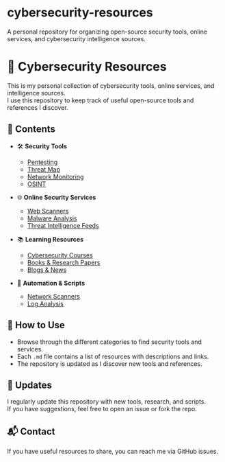 # cybersecurity-resources
A personal repository for organizing open-source security tools, online services, and cybersecurity intelligence sources.  
# 🔐 Cybersecurity Resources  

This is my personal collection of cybersecurity tools, online services, and intelligence sources.  
I use this repository to keep track of useful open-source tools and references I discover.  

## 📌 Contents  

- 🛠️ **Security Tools**  
  - [Pentesting](tools/pentesting.md)  
  - [Threat Map](tools/threat.md)  
  - [Network Monitoring](tools/monitoring.md)  
  - [OSINT](tools/osint.md)  

- 🌐 **Online Security Services**  
  - [Web Scanners](online-tools/web-scanners.md)  
  - [Malware Analysis](online-tools/malware-analysis.md)  
  - [Threat Intelligence Feeds](threat-intel/feeds.md)  

- 📚 **Learning Resources**  
  - [Cybersecurity Courses](learning/courses.md)  
  - [Books & Research Papers](learning/books.md)  
  - [Blogs & News](learning/blogs.md)  

- 🔄 **Automation & Scripts**  
  - [Network Scanners](scripts/network-tools/)  
  - [Log Analysis](scripts/log-analysis/)  

## 🚀 How to Use  

- Browse through the different categories to find security tools and services.  
- Each `.md` file contains a list of resources with descriptions and links.  
- The repository is updated as I discover new tools and references.  

## 📢 Updates  

I regularly update this repository with new tools, research, and scripts.  
If you have suggestions, feel free to open an issue or fork the repo.  

## 📬 Contact  

If you have useful resources to share, you can reach me via GitHub issues.  
